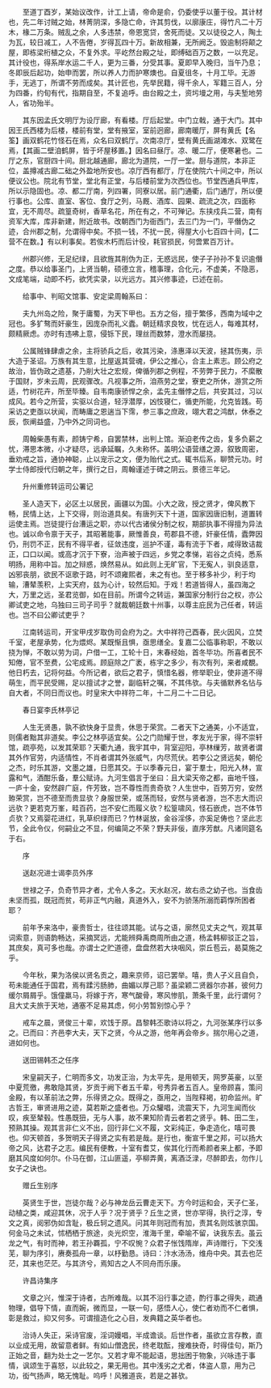 <!-- { "loadSidebar": true } -->
　　至道丁酉岁，某始议改作，计工上请，帝命是俞，仍委使乎以董于役。其计材也，先二年讨贼之始，林菁阴深，多隐亡命，许其剪伐，以廓康庄，得竹凡二十万木，椽二万条。贼乱之余，人多违禁，帝恩宽贷，舍死而徒。又以徒役之人，陶土为瓦，较日减工，人不告倦，岁得瓦四十万。新故相兼，无所阙乏。毁逾制将颠之屋，即栋梁桁植之众，不复外求。平屹然台殿之址，即缚础百万之数，一以充足。其计役也，得系岸水运二千人，更为三番，分受其事。夏即早入晚归，当午乃息；冬即辰后起功，始申而罢，所以养人力而护寒燠也。自夏徂冬，十月工毕。无游手，无逃丁，所谓不劳而成矣。其计匠也，先举民籍，得千余人，军籍三百人，分为四番，约旬有代，指期自至，不复追呼。由台殿之土，资圬墁之用，与夫堑地劳人，省功殆半。

　　其东因孟氏文明厅为设厅廊，有看楼。厅后起堂。中门立戟，通于大门。其中因王氏西楼为后楼，楼前有堂，堂有掖室，室前迥廊，廊南暖厅，屏有黄氏【名筌】画双鹤花竹怪石在焉，众名曰双鹤厅。次南凉厅，壁有黄氏画湖滩水、双鹭在焉，【其画二壁洎鹤屏，皆于坏屋移置。】因名曰昼厅。凉、暖二厅，便寒暑也。二厅之东，官厨四十间。厨北越通廊，廊北为道院，一厅一堂。厨与道院，本非正位，盖撙减古廊二础之外盈地所安也。凉厅西有都厅，厅在使院六十间之中，所以便议公也。院北有节堂，堂北有正堂，与后楼前堂为次西位也。节堂西通兵甲库，所以示隐固也。凉、都二厅南，列四署，同寮以居。前门通衢，后门通厅，所以便行事也。公库、直室、客位、食厅之列，马厩、酒库、园果、疏流之次，四面称宜，无不周尽。疏篁奇树，香草名花，所在有之，不可殚记。东挟戍兵二营，南有资军大库，库非新建，附近故书。改朝西门为衙西门，去三门为一门，平僭伪之迹，合州郡之制，允谓得中矣。不损一钱，不扰一民，得屋大小七百四十间，【二营不在数。】有以利事矣。若俟木朽而后计役，耗官损民，何啻累百万计。

　　州郡兴修，无足纪绿，且欲旌其削伪为正，无惑远民，使子子孙孙不复识逾僭之度。恭以给事圣门，上贤当朝，硕德立言，稽事理，合化元，不虚美，不隐恶，文成笔端，动即不朽，欲凭实录，以光远方。其兴修事迹，已述在前。

　　给事中、判昭文馆事、安定梁周翰系曰：

　　夫九州岛之险，聚于庸蜀，为天下甲也。五方之俗，擅于繁侈，西南为域中之冠也。多犷骜而奸豪生，因庞杂而礼义蠹。朝廷精求良牧，忧在远人，每难其材，颇精厥虑。亦时有违咈上意，侵铄下民，理丝而数棼，澄水而屡挠。

　　公属贼锋肆虐之余，主将骄兵之后，收其污染，涤惠泽以天波，拯其伤夷，示大造于圣诏。万族有其生意，比屋返其营魂，伊公之推心，合主上素志。顾公府之故治，皆伪政之遗基，乃削大壮之宏规，俾循列郡之例程，不劳弊于民力，不縻散于国财，岁未云周，民观骤改。凡视事之所，洎燕劳之堂，寮吏之所休，游赏之所适，竹树花卉，所至毕臻。自韦南康骄悍之余，孟先主僭悖之后，共安其过，习以成风。若今之所营，实驱以合道，轻浮潜厚，凶忮寝仁，循吏所能，允克皆践。苟采访之吏亟以状闻，而畴庸之恩遄当下霈，参三事之庶政，翊大君之鸿猷，休泰之辰，恢阐益盛，乃中外之同词也。

　　周翰柴愚有素，颜铸宁希，自罢禁林，出判上馆。渐迫老传之齿，复多负薪之忧，滞思本微，小才疑尽，远承延瞩，久未称怀。盖明公语营缮之源，叙致周密，垂劝戒之旨，通协神聪，止以宠示之文，便为贻代之式。辄书后系，聊赞元功。时学士侍郎授代归朝之年，撰行之日，周翰谨述于碑之阴云。景德三年记。

　　升州重修转运司公署记

　　圣人造天下，必区土以居民，画疆以为国。小大之政，授之贤才，俾风教下畅，民情上达，上下交得，则治道具矣。有唐列天下十道，国家因唐旧制，道置转运使主焉。岂徒提行台漕运之职，亦以代古诸侯分制之权，期部执事不得擅为异法也。诚以命令禀于天子，其昭著能事，厥惟善良，苟郡县不德，奸豪任情，蠹弊因仍，刑罚不正，民有不得平者，征敛违度，巡护不谨，毒有流于下者，咸得致诘裁正，口口以闻。或高才沉于下寮，治声被于四远，乡党之孝悌，岩谷之贞纯，悉系明扬，用称中旨。加之辩惑，焕然易从。如此则上无旷官，下无寃人，驯良适意，凶邪丧朋，欲民不讴歌于路，时不颂雍熙者，未之有也。至于移多补少，利于均输，漕辇羡积，上实天府，兹为心计，较然后知。于戏！若道皆得人，虽四海之大，万里之远，圣君览御，如在目前。所谓今之转运，兼国家分制行台之权，亦公卿试吏之地，乌独曰三司子司乎？就裁朝廷数十州事，以尊主庇民为己任者，转运也。岂不曰公卿试吏乎？

　　江南转运司，开宝甲戌岁取伪司会府为之。大中祥符己酉春，民火因风，立焚千室，老屋承势，化为煨烬。某既惭且惧，亟思缮全。复嘉二公临事称职，不敢以挠为惮，不敢以劳为词，户借一工，工轮十日，末春经始，首冬毕功。所喜者民不知倦，官不至费，公宅成焉。顾庭除之广袤，栋宇之多少，有次有列，来者咸覩。他日朽去，记将何益。今所记者，欲后之君子，慎惜名器，修举职业，使非道不得萌生，而平民受赐，足以擅试才之誉，副临轩之嘱，不其伟欤。与夫循默养名怗与自大者，不同日而议也。时皇宋大中祥符二年，十二月二十二日记。

　　春日宴李氏林亭记

　　人生无贤愚，孰不欲快身于显贵，休思于荣赏。二者天下之通美，小不适宜，则儒者黜其非道矣。李公之林亭适宜矣。公之门勋耀于世，孝友光于家，得不崇轩馆，疏亭苑，以发其荣耶？天衢九通，我宇其中，背室迎阳，亭林缫芳，故贤者谓其外作官劳，内适情性，不肖者谓其外张威气，内尽荒伏。若李公之贤远矣，朝伦之杰，时乐其游，文墨之雄，日愿其交。于以季春元日，宴于羣士，阳光入林，宣露和气，酒酣乐备，羣公赋诗。九河生倡言于坐曰：且大梁天帝之都，亩地千镪，一庐十金，安然辟广庭，仵芳致，岂不尊性而贵奇欤？人生世中，百劳万穷，安然臶荣赏，岂不德至而贵显欤？身服世荣，或荡而轻，安然与贤者游，岂不志大而识远欤？更若克万峯，畦百药，岂不安仁而履义欤？松篁啸风，怪石嵌虎，岂不体节贞欤？又焉婴花进红，乳草织绿而已？竹林诞放，金谷淫侈，亦奚足俦也？坚此志节，全此令仪，何嗣业之不显，何编简之不荣？野夫非佞，直序芳猷。凡诸同筵名于右。

　　序

　　送赵况进士谒李员外序

　　世禄之子，负奇节异才者，尤令人多之。天水赵况，故右丞之幼子也。当食齿未坚而孤，既冠而贫，苟非正气内融，真道外入，安不为骄荡所溺而羁惸所困者耶？

　　前年予来洛中，豪贵哲士，往往颂其能。试与之语，廓然见丈夫之气，观其草词索意，则语韵畅达，采摘冥远，尤能辨舜禹商周所由之道，杨孟韩柳驳正之旨，其庶矣，真可多也哉。亦谓士之贮道德，盘盘然若大块咽风，崇丘苞云，曷莫施之乎。

　　今年秋，果为洛侯以贤名贡之，趣来京师，诏已罢举。嘻，贵人子义且自负，苟未能通任于国君，焉有蹂污肠肺，曲媚以厚己耶？虽梁颖二贤器尔亦甚，彼何力缓尔屑屑乎。饿僮羸马，将嫁于齐，寒气酸骨，寒风惨肌，萧条千里，此行谓何？且大丈夫旅于天地，通塞不足易其虑，何小劳暂别惊心乎？

　　戒车之晨，贤俊三十辈，欢饯于原。昌黎韩丕歌诗以将之，九河张某序行以多之。已而曰：齐邑李大夫，天下之贤，今从之游，他年再会帝乡。揣尔用心之道，进如何也。

　　送田锡韩丕之任序

　　宋皇嗣天子，仁明而多文，功发正治，为太平先，是用顿天，网罗英豪，以至中夏荒徼，弗敢隐其贤，岁贡于阙下者五千辈，号秀异者五百人。皇帝顾喜，策问金殿，有以革前法之弊，乐得贤之众。既得之，亟用之，当陛释褐，初命监州。旷古哲王，审贤进用之迹，莫若斯之盛者也。万众驩唱，流震天下，九河生闻而伙叹，疾至辇毂。性愚既狃，无与人事，故不果知阶青云者若之贤乎。韩、田二生，预熟其操。观其言非仁义不出，回行非仁义不履，文彩纯正，争走造化，嘻可畏也。仰天顿首，多贺明天子得贤之实有若是哉。是行也，衡宣千里之邦，可以扬大帝之风，达君子之志。编民有便教，十室有耆艾，俟其化行而希颜者来上都，予即磨其风度如何尔。仆马在御，江山匪遥，亭柳弄黄，离酒泛渌，尽醉即去，勿作儿女子之诀也。

　　赠丘生别序

　　英贤生于世，岂徒尔哉？必与神龙岳云曹走天下。方今时运和会，天子仁圣，动植之类，咸迎其休，况于人乎？况于贤乎？丘生之贤，世亦罕得，执行之淳，专文之真，阅邪伪如含耻，极丘轲之遗风。问其年则冠而有加，责其名则炫骇京国。何金马之未试，怵栖栖于旅途，炎光炽空，淮海千里，牵喻不留，诀我东去。虽云龙之气，有时而神，若王孙覉孤，宁不叹惋？众君子怅饯隋岸，声诗赠行，下交浅芜，聊为序引，赓奏孤舟一章，以杼勤恳。诗曰：汴水汤汤，维舟中央。其去也茫茫，其来也茫茫。与其济兮，焉知古之人不同舟而乐康。

　　许昌诗集序

　　文章之兴，惟深于诗者，古所难哉。以其不沿行事之迹，酌行事之得失，疏通物理，倡导下情，直而婉，微而显，一联一句，感悟人心，使仁者劝而不仁者惧，彰是救过，抑又何多。可谓擅造化之心目，发典籍之英华者也。

　　治诗人失正，采诗官废，淫词嫚唱，半成谵谈。后世作者，虽欲立言存教，直以业成无用，故留意者鲜。有如山僧逸民，终老耽酝，搜难抉奇，时得佳句，斯乃正始之音，翻为处士之一艺尔。又若才卑不能起语，思拙困于物象，兴咏违于事情，讽颂生于喜怒，以此较之，果无用也。其中浅劣之尤者，体盗人意，用为己功，衒气扬声，略无愧耻。呜呼！风雅道丧，若是之甚欤。

